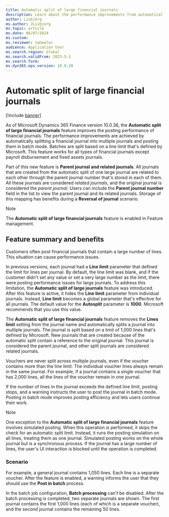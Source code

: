 ```yaml
---
title: Automatic split of large financial journals
description: Learn about the performance improvements from automatically splitting large financial journals into multiple journals, including a feature summary and benefits.
author: Livbjerg
ms.author: JLivbjerg
ms.topic: article
ms.date: 06/07/2024
ms.custom:
ms.reviewer: twheeloc 
audience: Application User
ms.search.region: Global
ms.search.validFrom: 2023-5-1
ms.search.form: 
ms.dyn365.ops.version: 10.0.28
---
```


# Automatic split of large financial journals

[!include [banner](../includes/banner.md)]

As of Microsoft Dynamics 365 Finance version 10.0.36, the **Automatic split of large financial journals** feature improves the posting performance of financial journals. The performance improvements are achieved by automatically splitting a financial journal into multiple journals and posting them in batch mode. Batches are split based on a line limit that's defined by Microsoft. This feature works for all types of financial journals except payroll disbursement and fixed assets journals.

Part of this new feature is **Parent journal and related journals**. All journals that are created from the automatic split of one large journal are related to each other through the parent journal number that's stored in each of them. All these journals are considered *related journals*, and the original journal is considered the *parent journal*. Users can include the **Parent journal number** field in the list to view the parent journal and its related journals. Storage of this mapping has benefits during a **Reversal of journal** scenario.  

> [!NOTE]
> The **Automatic split of large financial journals** feature is enabled in Feature management.

## Feature summary and benefits

Customers often post financial journals that contain a large number of lines. This situation can cause performance issues. 

In previous versions, each journal had a **Line limit** parameter that defined the limit for lines per journal. By default, the line limit was blank, and if the customer didn't set any value or set a very large number as the limit, there were posting performance issues for large journals. To address this limitation, the **Automatic split of large journals** feature was introduced. After this feature is active, it hides the **Line limit** parameter from individual journals. Instead, **Line limit** becomes a global parameter that's effective for all journals. The default value for the **Autosplit** parameter is **1000**. Microsoft recommends that you use this value.

The **Automatic split of large financial journals** feature removes the **Lines limit** setting from the journal name and automatically splits a journal into multiple journals. The journal is split based on a limit of 1,000 lines that's defined by Microsoft. New journals that are created because of the automatic split contain a reference to the original journal. This journal is considered the parent journal, and other split journals are considered related journals.

Vouchers are never split across multiple journals, even if the voucher contains more than the line limit. The individual voucher lines always remain in the same journal. For example, if a journal contains a single voucher that has 2,000 lines, all the lines of the voucher remain in one journal.

If the number of lines in the journal exceeds the defined line limit, posting stops, and a warning instructs the user to post the journal in batch mode. Posting in batch mode improves posting efficiency and lets users continue their work.

> [!NOTE]
> One exception to the **Automatic split of large financial journals** feature involves simulated posting. When this operation is performed, it skips the check for an automatic split limit. Instead, it runs the posting simulation on all lines, treating them as one journal. Simulated posting works on the whole journal but is a synchronous process. If the journal has a large number of lines, the user's UI interaction is blocked until the operation is completed.

### Scenario

For example, a general journal contains 1,050 lines. Each line is a separate voucher. After the feature is enabled, a warning informs the user that they should use the **Post in batch** process.

In the batch job configuration, **Batch processing** can't be disabled. After the batch processing is completed, two separate journals are shown. The first journal contains the first 1,000 lines (each of which is a separate voucher), and the second journal contains the remaining 50 lines.
